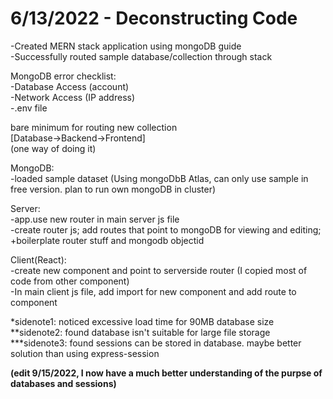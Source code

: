 # 6/13/2022 - Deconstructing Code

-Created MERN stack application using mongoDB guide  
-Successfully routed sample database/collection through stack  

MongoDB error checklist:  
-Database Access (account)  
-Network Access (IP address)  
-.env file  

bare minimum for routing new collection  
[Database->Backend->Frontend]  
(one way of doing it)  

MongoDB:  
-loaded sample dataset (Using mongoDbB Atlas, can only use sample in free version. plan to run own mongoDB in cluster)  

Server:  
-app.use new router in main server js file  
-create router js; add routes that point to mongoDB for viewing and editing; +boilerplate router stuff and mongodb objectid  

Client(React):  
-create new component and point to serverside router (I copied most of code from other component)  
-In main client js file, add import for new component and add route to component  


*sidenote1: noticed excessive load time for 90MB database size  
**sidenote2: found database isn't suitable for large file storage  
***sidenote3: found sessions can be stored in database. maybe better solution than using express-session  

**(edit 9/15/2022, I now have a much better understanding of the purpse of databases and sessions)**

